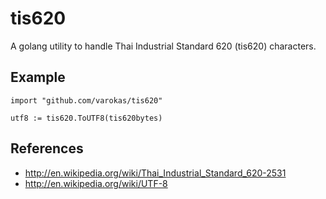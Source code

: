 # tis620 

A golang utility to handle Thai Industrial Standard 620 (tis620) characters.

## Example

    import "github.com/varokas/tis620"
    
    utf8 := tis620.ToUTF8(tis620bytes)

## References
* http://en.wikipedia.org/wiki/Thai_Industrial_Standard_620-2531
* http://en.wikipedia.org/wiki/UTF-8
